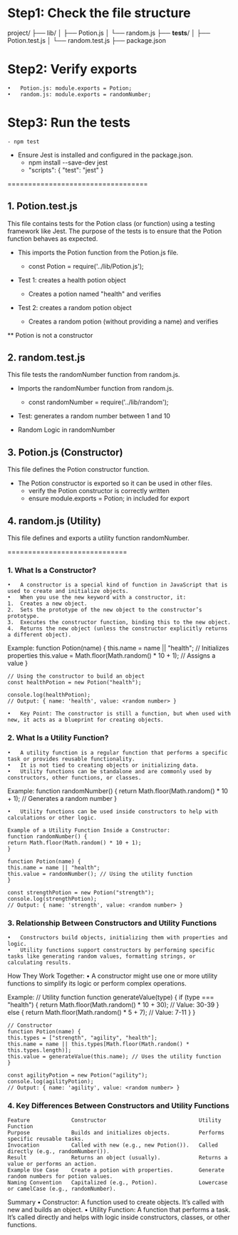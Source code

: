 # Step1: Check the file structure
project/
├── lib/
│   ├── Potion.js
│   └── random.js
├── __tests__/
│   ├── Potion.test.js
│   └── random.test.js
├── package.json

# Step2: Verify exports
    •	Potion.js: module.exports = Potion;
	•	random.js: module.exports = randomNumber;

# Step3: Run the tests
    - npm test

* Ensure Jest is installed and configured in the package.json.
    - npm install --save-dev jest
    - "scripts": {
                "test": "jest"
                }

==================================


## 1. Potion.test.js

This file contains tests for the Potion class (or function) using a testing framework like Jest. The purpose of the tests is to ensure that the Potion function behaves as expected.

* This imports the Potion function from the Potion.js file.
    - const Potion = require('../lib/Potion.js');

* Test 1: creates a health potion object
    - Creates a potion named "health" and verifies

* Test 2: creates a random potion object
    - Creates a random potion (without providing a name) and verifies

** Potion is not a constructor


## 2. random.test.js

This file tests the randomNumber function from random.js.

* Imports the randomNumber function from random.js.
    - const randomNumber = require('../lib/random');

* Test: generates a random number between 1 and 10
* Random Logic in randomNumber


## 3. Potion.js (Constructor)

This file defines the Potion constructor function.
* The Potion constructor is exported so it can be used in other files.
    - verify the Potion constructor is correctly written
    - ensure module.exports = Potion; in included for export


## 4. random.js (Utility)

This file defines and exports a utility function randomNumber.

=============================

### 1. What Is a Constructor?

	•	A constructor is a special kind of function in JavaScript that is used to create and initialize objects.
	•	When you use the new keyword with a constructor, it:
	1.	Creates a new object.
	2.	Sets the prototype of the new object to the constructor’s prototype.
	3.	Executes the constructor function, binding this to the new object.
	4.	Returns the new object (unless the constructor explicitly returns a different object).

Example:
    function Potion(name) {
    this.name = name || "health"; // Initializes properties
    this.value = Math.floor(Math.random() * 10 + 1); // Assigns a value
    }

    // Using the constructor to build an object
    const healthPotion = new Potion("health");

    console.log(healthPotion); 
    // Output: { name: 'health', value: <random number> }

    •	Key Point: The constructor is still a function, but when used with new, it acts as a blueprint for creating objects.


### 2. What Is a Utility Function?

	•	A utility function is a regular function that performs a specific task or provides reusable functionality.
	•	It is not tied to creating objects or initializing data.
	•	Utility functions can be standalone and are commonly used by constructors, other functions, or classes.

Example:
    function randomNumber() {
    return Math.floor(Math.random() * 10 + 1); // Generates a random number
    }

    •	Utility functions can be used inside constructors to help with calculations or other logic.

    Example of a Utility Function Inside a Constructor:
    function randomNumber() {
    return Math.floor(Math.random() * 10 + 1);
    }

    function Potion(name) {
    this.name = name || "health";
    this.value = randomNumber(); // Using the utility function
    }

    const strengthPotion = new Potion("strength");
    console.log(strengthPotion); 
    // Output: { name: 'strength', value: <random number> }

### 3. Relationship Between Constructors and Utility Functions

	•	Constructors build objects, initializing them with properties and logic.
	•	Utility functions support constructors by performing specific tasks like generating random values, formatting strings, or calculating results.

How They Work Together:
	•	A constructor might use one or more utility functions to simplify its logic or perform complex operations.

Example:
    // Utility function
    function generateValue(type) {
    if (type === "health") {
        return Math.floor(Math.random() * 10 + 30); // Value: 30-39
    } else {
        return Math.floor(Math.random() * 5 + 7); // Value: 7-11
    }
    }

    // Constructor
    function Potion(name) {
    this.types = ["strength", "agility", "health"];
    this.name = name || this.types[Math.floor(Math.random() * this.types.length)];
    this.value = generateValue(this.name); // Uses the utility function
    }

    const agilityPotion = new Potion("agility");
    console.log(agilityPotion);
    // Output: { name: 'agility', value: <random number> }

### 4. Key Differences Between Constructors and Utility Functions
    Feature	            Constructor	                            Utility Function
    Purpose	            Builds and initializes objects.	        Performs specific reusable tasks.
    Invocation	        Called with new (e.g., new Potion()).	Called directly (e.g., randomNumber()).
    Result	            Returns an object (usually).	        Returns a value or performs an action.
    Example Use Case	Create a potion with properties.	    Generate random numbers for potion values.
    Naming Convention	Capitalized (e.g., Potion).	            Lowercase or camelCase (e.g., randomNumber).

Summary
    •	Constructor: A function used to create objects. It’s called with new and builds an object.
	•	Utility Function: A function that performs a task. It’s called directly and helps with logic inside constructors, classes, or other functions.
